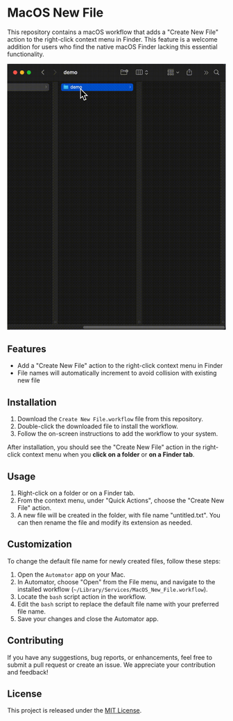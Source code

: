 # MacOS New File

This repository contains a macOS workflow that adds a "Create New File" action to the right-click context menu in Finder. This feature is a welcome addition for users who find the native macOS Finder lacking this essential functionality.

![demo.gif](./demo.gif)

## Features

- Add a "Create New File" action to the right-click context menu in Finder
- File names will automatically increment to avoid collision with existing new file

## Installation

1. Download the `Create New File.workflow` file from this repository.
2. Double-click the downloaded file to install the workflow.
3. Follow the on-screen instructions to add the workflow to your system.

After installation, you should see the "Create New File" action in the right-click context menu when you **click on a folder** or **on a Finder tab**.

## Usage

1. Right-click on a folder or on a Finder tab.
2. From the context menu, under "Quick Actions", choose the "Create New File" action.
3. A new file will be created in the folder, with file name "untitled.txt". You can then rename the file and modify its extension as needed.

## Customization

To change the default file name for newly created files, follow these steps:

1. Open the `Automator` app on your Mac.
2. In Automator, choose "Open" from the File menu, and navigate to the installed workflow (`~/Library/Services/MacOS_New_File.workflow`).
3. Locate the `bash` script action in the workflow.
4. Edit the `bash` script to replace the default file name with your preferred file name.
5. Save your changes and close the Automator app.

## Contributing

If you have any suggestions, bug reports, or enhancements, feel free to submit a pull request or create an issue. We appreciate your contribution and feedback!

## License

This project is released under the [MIT License](LICENSE).

